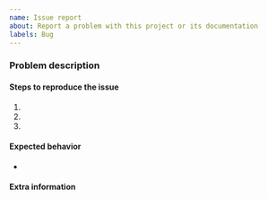 ```yaml
---
name: Issue report
about: Report a problem with this project or its documentation
labels: Bug
---
```


<!--
Thanks for your issue report!

In order for us to be able to reproduce the problem and identify the root cause
quickly, we kindly ask you to include *all* the information requested below in
your issue report. It saves us a lot of effort and allows us to provide you
with a solution with as little delay as possible.

Issues submitted without the requested information will be closed.
Thank you for your understanding.
-->

### Problem description

<!--
Please be as descriptive as possible regarding the encountered issue versus the
expected outcome.
-->

#### Steps to reproduce the issue

1.
2.
3.

#### Expected behavior

-

#### Extra information
